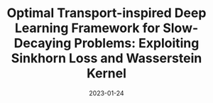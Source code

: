 ---
title: "Optimal Transport-inspired Deep Learning Framework for Slow-Decaying Problems: Exploiting Sinkhorn Loss and Wasserstein Kernel"
collection: publications
permalink: /publication/2023-01-24-Optimal-Transport-inspired-Deep-Learning-Framework-for-Slow-Decaying-Problems-Exploiting-Sinkhorn-Loss-and-Wasserstein-Kernel
excerpt: 'arXiv:2308.13840'
paperurl: 'https://arxiv.org/abs/2308.13840'
date: 2023-01-24
item: 14
venue: 'arXiv:2308.13840'
paperurl: 'https://doi.org/10.48550/arXiv.2308.13840'
authors: 'M. Khamlich, F. Pichi, G. Rozza'
pubsource: 'unpublished'
biblio: '@unpublished{KhamlichOptimalTransportinspiredDeep2023a,
  title = {Optimal {{Transport-inspired Deep Learning Framework}} for {{Slow-Decaying Problems}}: {{Exploiting Sinkhorn Loss}} and {{Wasserstein Kernel}}},
  shorttitle = {Optimal {{Transport-inspired Deep Learning Framework}} for {{Slow-Decaying Problems}}},
  author = {Khamlich, M. and Pichi, F. and Rozza, G.},
  year = {2023},
  note = {arXiv:2308.13840},
  eprint = {2308.13840},
  primaryclass = {cs, math},
  publisher = {{arXiv}},
  doi = {10.48550/arXiv.2308.13840},
  archiveprefix = {arxiv}
}
'
---